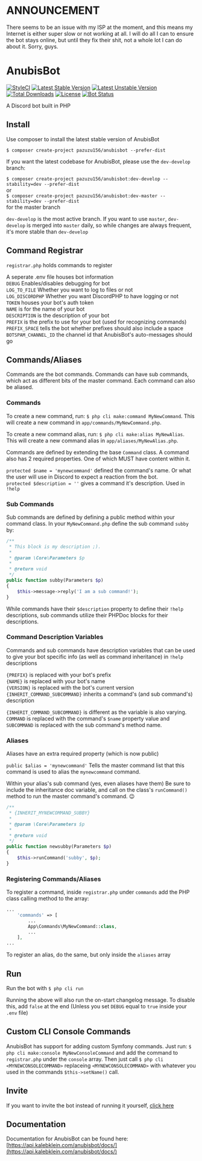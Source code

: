 # ANNOUNCEMENT
There seems to be an issue with my ISP at the moment, and this means my Internet is either super slow or not working at all. I will do all I can to ensure the bot stays online, but until they fix their shit, not a whole lot I can do about it. Sorry, guys.

# AnubisBot
[![StyleCI](https://styleci.io/repos/87753072/shield?branch=master)](https://styleci.io/repos/87753072)
[![Latest Stable Version](https://poser.pugx.org/pazuzu156/anubisbot/v/stable?format=flat-square)](https://packagist.org/packages/pazuzu156/anubisbot)
[![Latest Unstable Version](https://poser.pugx.org/pazuzu156/anubisbot/v/unstable?format=flat-square)](https://packagist.org/packages/pazuzu156/anubisbot)
[![Total Downloads](https://poser.pugx.org/pazuzu156/anubisbot/downloads?format=flat-square)](https://packagist.org/packages/pazuzu156/anubisbot)
[![License](https://poser.pugx.org/pazuzu156/anubisbot/license?format=flat-square)](https://packagist.org/packages/pazuzu156/anubisbot)
[![Bot Status](https://api.kalebklein.com/anubisbot/status)](https://api.kalebklein.com/anubisbot/status)

A Discord bot built in PHP

## Install
Use composer to install the latest stable version of AnubisBot

`$ composer create-project pazuzu156/anubisbot --prefer-dist`

If you want the latest codebase for AnubisBot, please use the `dev-develop` branch:

`$ composer create-project pazuzu156/anubisbot:dev-develop --stability=dev --prefer-dist`  
or  
`$ composer create-project pazuzu156/anubisbot:dev-master --stability=dev --prefer-dist`  
for the master branch

`dev-develop` is the most active branch. If you want to use `master`, `dev-develop` is merged into `master` daily, so while changes are always frequent, it's more stable than `dev-develop`

## Command Registrar
`registrar.php` holds commands to register 

A seperate .env file houses bot information  
`DEBUG` Enables/disables debugging for bot  
`LOG_TO_FILE` Whether you want to log to files or not  
`LOG_DISCORDPHP` Whether you want DiscordPHP to have logging or not  
`TOKEN` houses your bot's auth token  
`NAME` is for the name of your bot  
`DESCRIPTION` is the description of your bot  
`PREFIX` is the prefix to use for your bot (used for recognizing commands)  
`PREFIX_SPACE` tells the bot whether prefixes should also include a space  
`BOTSPAM_CHANNEL_ID` the channel id that AnubisBot's auto-messages should go

## Commands/Aliases
Commands are the bot commands. Commands can have sub commands, which act as different bits of the master command. Each command can also be aliased.

### Commands
To create a new command, run: `$ php cli make:command MyNewCommand`. This will create a new command in `app/commands/MyNewCommand.php`.

To create a new command alias, run: `$ php cli make:alias MyNewAlias`. This will create a new command alias in `app/aliases/MyNewAlias.php`.

Commands are defined by extending the base `Command` class. A command also has 2 required properties. One of which MUST have content within it.

`protected $name = 'mynewcommand'` defined the command's name. Or what the user will use in Discord to expect a reaction from the bot.  
`protected $description = ''` gives a command it's description. Used in `!help`

### Sub Commands
Sub commands are defined by defining a public method within your command class. In your `MyNewCommand.php` define the sub command `subby` by:   
```php
/**
 * This block is my description ;).
 *
 * @param \Core\Parameters $p
 *
 * @return void
 */
public function subby(Parameters $p)
{
    $this->message->reply('I am a sub command!');
}
```

While commands have their `$description` property to define their `!help` descriptions, sub commands utilize their PHPDoc blocks for their descriptions.

### Command Description Variables
Commands and sub commands have description variables that can be used to give your bot specific info (as well as command inheritance) in `!help` descriptions

`{PREFIX}` is replaced with your bot's prefix  
`{NAME}` is replaced with your bot's name  
`{VERSION}` is replaced with the bot's current version  
`{INHERIT_COMMAND_SUBCOMMAND}` inherits a command's (and sub command's) description

`{INHERIT_COMMAND_SUBCOMMAND}` is different as the variable is also varying. `COMMAND` is replaced with the command's `$name` property value and `SUBCOMMAND` is replaced with the sub command's method name.

### Aliases
Aliases have an extra required property (which is now public)

`public $alias = 'mynewcommand'` Tells the master command list that this command is used to alias the `mynewcommand` command.

Within your alias's sub command (yes, even aliases have them) Be sure to include the inheritance doc variable, and call on the class's `runCommand()` method to run the master command's command. :wink:

```php
/**
 * {INHERIT_MYNEWCOMMAND_SUBBY}
 *
 * @param \Core\Parameters $p
 *
 * @return void
 */
public function newsubby(Parameters $p)
{
    $this->runCommand('subby', $p);
}
```

### Registering Commands/Aliases
To register a command, inside `registrar.php` under `commands` add the PHP class calling method to the array:

```php
...
    'commands' => [
        ...
        App\Commands\MyNewCommand::class,
        ...
    ],
...
```

To register an alias, do the same, but only inside the `aliases` array

## Run
Run the bot with `$ php cli run`

Running the above will also run the on-start changelog message. To disable this, add `false` at the end (Unless you set `DEBUG` equal to `true` inside your `.env` file)

## Custom CLI Console Commands
AnubisBot has support for adding custom Symfony commands. Just run: `$ php cli make:console MyNewConsoleCommand` and add the command to `registrar.php` under the `console` array. Then just call `$ php cli <MYNEWCONSOLECOMMAND>` replaceing `<MYNEWCONSOLECOMMAND>` with whatever you used in the commands `$this->setName()` call.

## Invite
If you want to invite the bot instead of running it yourself, [click here](https://discordapp.com/oauth2/authorize?permissions=268823574&scope=bot&client_id=327322469197283328)

## Documentation
Documentation for AnubisBot can be found here: [https://api.kalebklein.com/anubisbot/docs/](https://api.kalebklein.com/anubisbot/docs/)

